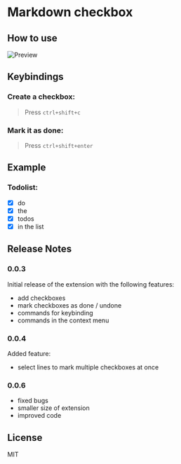 # Markdown checkbox

## How to use

![Preview](https://raw.githubusercontent.com/PKief/vscode-extension-markdown-checkbox/withimages/images/preview.gif)

## Keybindings
### Create a checkbox:

> Press `ctrl+shift+c`

### Mark it as done:

> Press `ctrl+shift+enter`

## Example
### Todolist:
* [X] do
* [X] the
* [X] todos
* [X] in the list

## Release Notes

### 0.0.3

Initial release of the extension with the following features:
- add checkboxes
- mark checkboxes as done / undone
- commands for keybinding
- commands in the context menu

### 0.0.4

Added feature:
- select lines to mark multiple checkboxes at once 

### 0.0.6
- fixed bugs
- smaller size of extension
- improved code

## License
MIT